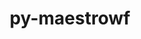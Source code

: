 ---
title: "py-maestrowf"
layout: cache
categories: [package, develop]
meta: {"compilers": ["gcc@=7.5.0"], "num_specs": 14, "num_specs_by_stack": {"radiuss": 14, "root": 14}, "oss": ["ubuntu18.04"], "platforms": ["linux"], "stacks": ["radiuss", "root"], "targets": ["x86_64_v3"], "versions": ["1.1.9"]}
spec_details: [{"compiler": "gcc@=7.5.0", "hash": "3545drhqdhu6c55tghpagx75pz2d45vp", "os": "ubuntu18.04", "platform": "linux", "size": "-", "stacks": ["radiuss", "root"], "target": "x86_64_v3", "variants": ["build_system=python_pip"], "versions": ["1.1.9"]}, {"compiler": "gcc@=7.5.0", "hash": "5knnkdx4dy6fpur57t7stgua5hhcd5mf", "os": "ubuntu18.04", "platform": "linux", "size": "-", "stacks": ["radiuss", "root"], "target": "x86_64_v3", "variants": ["build_system=python_pip"], "versions": ["1.1.9"]}, {"compiler": "gcc@=7.5.0", "hash": "7gais7wd3yrvmrkaw44gx7xvgyrsvcr7", "os": "ubuntu18.04", "platform": "linux", "size": "-", "stacks": ["radiuss", "root"], "target": "x86_64_v3", "variants": ["build_system=python_pip"], "versions": ["1.1.9"]}, {"compiler": "gcc@=7.5.0", "hash": "ez7cjdph6uyryjyaksoz727eu6gwqzd3", "os": "ubuntu18.04", "platform": "linux", "size": "-", "stacks": ["radiuss", "root"], "target": "x86_64_v3", "variants": ["build_system=python_pip"], "versions": ["1.1.9"]}, {"compiler": "gcc@=7.5.0", "hash": "fesmhrewk5qniqzqm6yuaxbi3dk7nutm", "os": "ubuntu18.04", "platform": "linux", "size": "-", "stacks": ["radiuss", "root"], "target": "x86_64_v3", "variants": ["build_system=python_pip"], "versions": ["1.1.9"]}, {"compiler": "gcc@=7.5.0", "hash": "hncggsjcmotlop42mcfe6lqkkn627zmj", "os": "ubuntu18.04", "platform": "linux", "size": "-", "stacks": ["radiuss", "root"], "target": "x86_64_v3", "variants": ["build_system=python_pip"], "versions": ["1.1.9"]}, {"compiler": "gcc@=7.5.0", "hash": "i3sr5s26ldcoejvq4wz2rdhg2edk7gcv", "os": "ubuntu18.04", "platform": "linux", "size": "-", "stacks": ["radiuss", "root"], "target": "x86_64_v3", "variants": ["build_system=python_pip"], "versions": ["1.1.9"]}, {"compiler": "gcc@=7.5.0", "hash": "laduotsu7pna6mafxndtwd6qrmq32m7n", "os": "ubuntu18.04", "platform": "linux", "size": "-", "stacks": ["radiuss", "root"], "target": "x86_64_v3", "variants": ["build_system=python_pip"], "versions": ["1.1.9"]}, {"compiler": "gcc@=7.5.0", "hash": "mq5ro4nz6bmxpjk6ygkm73yarmdsgref", "os": "ubuntu18.04", "platform": "linux", "size": "-", "stacks": ["radiuss", "root"], "target": "x86_64_v3", "variants": ["build_system=python_pip"], "versions": ["1.1.9"]}, {"compiler": "gcc@=7.5.0", "hash": "otayviuedrcoj7xv4o6cmdyslvnxkjjw", "os": "ubuntu18.04", "platform": "linux", "size": "-", "stacks": ["radiuss", "root"], "target": "x86_64_v3", "variants": ["build_system=python_pip"], "versions": ["1.1.9"]}, {"compiler": "gcc@=7.5.0", "hash": "ucevkudt2ozj4t4vo7wsvhyjx2mgmnze", "os": "ubuntu18.04", "platform": "linux", "size": "-", "stacks": ["radiuss", "root"], "target": "x86_64_v3", "variants": ["build_system=python_pip"], "versions": ["1.1.9"]}, {"compiler": "gcc@=7.5.0", "hash": "vazkyyzpwkvboxju7su74slarp3zsxzm", "os": "ubuntu18.04", "platform": "linux", "size": "-", "stacks": ["radiuss", "root"], "target": "x86_64_v3", "variants": ["build_system=python_pip"], "versions": ["1.1.9"]}, {"compiler": "gcc@=7.5.0", "hash": "xr5f3zcny6hce2fuv665zbhgmjpwspql", "os": "ubuntu18.04", "platform": "linux", "size": "-", "stacks": ["radiuss", "root"], "target": "x86_64_v3", "variants": ["build_system=python_pip"], "versions": ["1.1.9"]}, {"compiler": "gcc@=7.5.0", "hash": "xvye6whuisputhuntubsdgqmzfeby4x4", "os": "ubuntu18.04", "platform": "linux", "size": "-", "stacks": ["radiuss", "root"], "target": "x86_64_v3", "variants": ["build_system=python_pip"], "versions": ["1.1.9"]}]
---